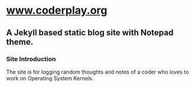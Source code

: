 # www.coderplay.org

## A Jekyll based static blog site with Notepad theme.

### Site Introduction

The site is for logging random thoughts and notes of a coder who loves to work on Operating System Kernels.